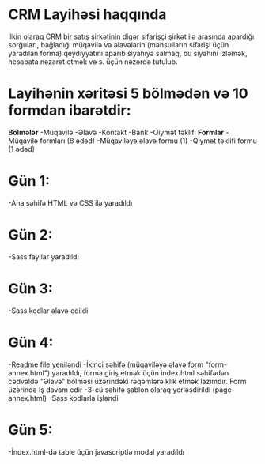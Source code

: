 # CRM Layihəsi haqqında

İlkin olaraq CRM bir satış şirkətinin digər sifarişçi şirkət ilə arasında apardığı sorğuları, bağladığı müqavilə və əlavələrin (məhsulların sifarişi üçün yaradılan forma) qeydiyyatını aparıb siyahıya salmaq, bu siyahını izləmək, hesabata nəzarət etmək və s. üçün nəzərdə tutulub.

# Layihənin xəritəsi 5 bölmədən və 10 formdan ibarətdir:
**Bölmələr**
-Müqavilə
-Əlavə
-Kontakt
-Bank
-Qiymət təklifi
**Formlar**
-Müqavilə formları (8 ədəd)
-Müqaviləyə əlavə formu (1)
-Qiymət təklifi formu (1 ədəd)

# Gün 1:
-Ana səhifə HTML və CSS ilə yaradıldı

# Gün 2:
-Sass fayllar yaradıldı

# Gün 3:
-Sass kodlar əlavə edildi

# Gün 4:
-Readme file yeniləndi
-İkinci səhifə (müqaviləyə əlavə form "form-annex.html") yaradıldı, forma giriş etmək üçün index.html səhifədən cədvəldə "Əlavə" bölməsi üzərindəki rəqəmlərə klik etmək lazımdır. Form üzərində iş davam edir
-3-cü səhifə şablon olaraq yerləşdirildi (page-annex.html)
-Sass kodlarla işləndi

# Gün 5:
-İndex.html-də table üçün javascriptlə modal yaradıldı
